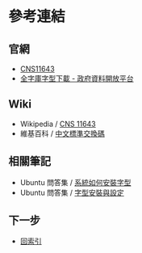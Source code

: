 
# 參考連結


## 官網

* [CNS11643](https://www.cns11643.gov.tw/)
* [全字庫字型下載 - 政府資料開放平台](https://data.gov.tw/dataset/5961)


## Wiki

* Wikipedia / [CNS 11643](https://en.wikipedia.org/wiki/CNS_11643)
* 維基百科 / [中文標準交換碼](https://zh.wikipedia.org/zh-tw/%E4%B8%AD%E6%96%87%E6%A8%99%E6%BA%96%E4%BA%A4%E6%8F%9B%E7%A2%BC)


## 相關筆記

*  Ubuntu 問答集 / [系統如何安裝字型](http://samwhelp.github.io/book-ubuntu-qna/read/howto/configure-font/font/)
*  Ubuntu 問答集 / [字型安裝與設定](http://samwhelp.github.io/book-ubuntu-qna/read/howto/configure-font/)




## 下一步

* [回索引](all.md)
